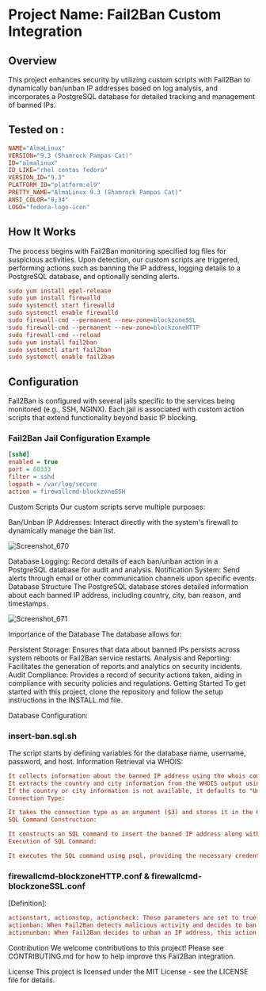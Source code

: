 

# Project Name: Fail2Ban Custom Integration

## Overview

This project enhances security by utilizing custom scripts with Fail2Ban to dynamically ban/unban IP addresses based on log analysis, and incorporates a PostgreSQL database for detailed tracking and management of banned IPs.

## Tested on :

```ini
NAME="AlmaLinux"
VERSION="9.3 (Shamrock Pampas Cat)"
ID="almalinux"
ID_LIKE="rhel centos fedora"
VERSION_ID="9.3"
PLATFORM_ID="platform:el9"
PRETTY_NAME="AlmaLinux 9.3 (Shamrock Pampas Cat)"
ANSI_COLOR="0;34"
LOGO="fedora-logo-icon"

```


## How It Works

The process begins with Fail2Ban monitoring specified log files for suspicious activities. Upon detection, our custom scripts are triggered, performing actions such as banning the IP address, logging details to a PostgreSQL database, and optionally sending alerts.

```ini
sudo yum install epel-release
sudo yum install firewalld
sudo systemctl start firewalld
sudo systemctl enable firewalld
sudo firewall-cmd --permanent --new-zone=blockzoneSSL
sudo firewall-cmd --permanent --new-zone=blockzoneHTTP
sudo firewall-cmd --reload
sudo yum install fail2ban
sudo systemctl start fail2ban
sudo systemctl enable fail2ban

```
## Configuration

Fail2Ban is configured with several jails specific to the services being monitored (e.g., SSH, NGINX). Each jail is associated with custom action scripts that extend functionality beyond basic IP blocking.

### Fail2Ban Jail Configuration Example

```ini
[sshd]
enabled = true
port = 60333
filter = sshd
logpath = /var/log/secure
action = firewallcmd-blockzoneSSH
```

Custom Scripts
Our custom scripts serve multiple purposes:

Ban/Unban IP Addresses: Interact directly with the system's firewall to dynamically manage the ban list.

![Screenshot_670](https://github.com/seblg57/Fail2ban-NGINX/assets/56646434/802611a5-ecf8-45f3-9380-a45fa5d20d0e)

Database Logging: Record details of each ban/unban action in a PostgreSQL database for audit and analysis.
Notification System: Send alerts through email or other communication channels upon specific events.
Database Structure
The PostgreSQL database stores detailed information about each banned IP address, including country, city, ban reason, and timestamps.

![Screenshot_671](https://github.com/seblg57/Fail2ban-NGINX/assets/56646434/b8c1386e-1b2b-41ba-87d5-0af54fc0b02d)

Importance of the Database
The database allows for:

Persistent Storage: Ensures that data about banned IPs persists across system reboots or Fail2Ban service restarts.
Analysis and Reporting: Facilitates the generation of reports and analytics on security incidents.
Audit Compliance: Provides a record of security actions taken, aiding in compliance with security policies and regulations.
Getting Started
To get started with this project, clone the repository and follow the setup instructions in the INSTALL.md file.


Database Configuration:

### insert-ban.sql.sh

The script starts by defining variables for the database name, username, password, and host.
Information Retrieval via WHOIS:

```ini
It collects information about the banned IP address using the whois command.
It extracts the country and city information from the WHOIS output using grep and awk commands.
If the country or city information is not available, it defaults to "Unknown".
Connection Type:

It takes the connection type as an argument ($3) and stores it in the CONNECTION_TYPE variable.
SQL Command Construction:

It constructs an SQL command to insert the banned IP address along with the retrieved information and the provided jail name and connection type into the database table.
Execution of SQL Command:

It executes the SQL command using psql, providing the necessary credentials and executing the command within the specified database.
```

### firewallcmd-blockzoneHTTP.conf & firewallcmd-blockzoneSSL.conf

[Definition]:
```ini
actionstart, actionstop, actioncheck: These parameters are set to true, indicating that the associated actions should be executed when Fail2Ban starts, stops, or checks its configuration, respectively.
actionban: When Fail2Ban detects malicious activity and decides to ban an IP address, this action is triggered. It adds the banned IP address to the blockzoneHTTP firewall zone using firewall-cmd and reloads the firewall configuration. Additionally, it executes a script (insert-ban.sql.sh) to log the banned IP address and associated information into a database table for HTTP/SSH-related activities.
actionunban: When Fail2Ban decides to unban an IP address, this action is triggered. It removes the unbanned IP address from the blockzoneHTTP firewall zone using firewall-cmd and reloads the firewall configuration. It also executes a script (delete_unban_SSH/HTTP.sh) to delete the unban record associated with the IP address from the database.
```

Contribution
We welcome contributions to this project! Please see CONTRIBUTING.md for how to help improve this Fail2Ban integration.

License
This project is licensed under the MIT License - see the LICENSE file for details.
